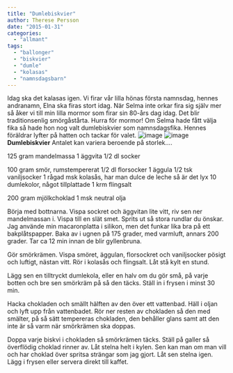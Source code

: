 ```yaml
---
title: "Dumlebiskvier"
author: Therese Persson
date: "2015-01-31"
categories: 
  - "allmant"
tags: 
  - "ballonger"
  - "biskvier"
  - "dumle"
  - "kolasas"
  - "namnsdagsbarn"
---
```


Idag ska det kalasas igen. Vi firar vår lilla hönas första namnsdag, hennes andranamn, Elna ska firas stort idag. När Selma inte orkar fira sig själv mer så åker vi till min lilla mormor som firar sin 80-års dag idag. Det blir traditionsenlig smörgåstårta. Hurra för mormor! Om Selma hade fått välja fika så hade hon nog valt dumlebiskvier som namnsdagsfika. Hennes föräldrar lyfter på hatten och tackar för valet. 
![image](/static/img/image7.jpg)
![image](/static/img/image6-e1422703400920-768x1024.jpg)
**Dumlebiskvier** Antalet kan variera beroende på storlek....

125 gram mandelmassa 1 äggvita 1/2 dl socker

100 gram smör, rumstempererat 1/2 dl florsocker 1 äggula 1/2 tsk vaniljsocker 1 rågad msk kolasås, har man dulce de leche så är det lyx 10 dumlekolor, något tillplattade 1 krm flingsalt

200 gram mjölkchoklad 1 msk neutral olja

Börja med bottnarna. Vispa sockret och äggvitan lite vitt, riv sen ner mandelmassan i. Vispa till en slät smet. Sprits ut så stora rundlar du önskar. Jag använde min macaronplatta i silikon, men det funkar lika bra på ett bakplåtspapper. Baka av i ugnen på 175 grader, med varmluft, annars 200 grader. Tar ca 12 min innan de blir gyllenbruna.

Gör smörkrämen. Vispa smöret, äggulan, florsockret och vaniljsocker pösigt och luftigt, nästan vitt. Rör i kolasås och flingsalt. Låt stå kylt en stund.

Lägg sen en tilltryckt dumlekola, eller en halv om du gör små, på varje botten och bre sen smörkräm på så den täcks. Ställ in i frysen i minst 30 min.

Hacka chokladen och smällt hälften av den över ett vattenbad. Häll i oljan och lyft upp från vattenbadet. Rör ner resten av chokladen så den med smälter, på så sätt tempereras chokladen, den behåller glans samt att den inte är så varm när smörkrämen ska doppas.

Doppa varje biskvi i chokladen så smörkrämen täcks. Ställ på galler så överflödig choklad rinner av. Låt stelna helt i kylen. Sen kan man om man vill och har choklad över spritsa strängar som jag gjort. Låt sen stelna igen. Lägg i frysen eller servera direkt till kaffet.
